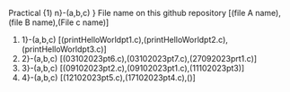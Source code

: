Practical {1) n}-(a,b,c) }                                          File name on this  github repository  [(file A name),(file B name),(File c name)]
1) 1}-(a,b,c)                        [(printHelloWorldpt1.c),(printHelloWorldpt2.c),(printHelloWorldpt3.c)]
2) 2}-(a,b,c)                        [(03102023pt6.c),(03102023pt7.c),(27092023prt1.c)]
3) 3}-(a,b,c)                        [(09102023pt2.c),(09102023pt1.c),(11102023pt3)]
4) 4}-(a,b,c)                        [(12102023pt5.c),(17102023pt4.c),()]
